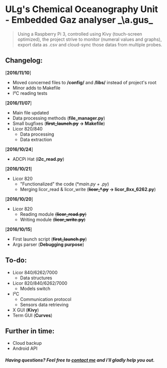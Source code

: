 # ULg's Chemical Oceanography Unit - Embedded Gaz analyser _\a.ɡus\_
> Using a Raspberry Pi 3, controlled using Kivy (touch-screen optimized), the project strive to monitor (numeral values and graphs), export data as .csv and cloud-sync those datas from multiple probes. 


## Changelog:
[**2016/11/10**]
- Moved concerned files to **/config/** and **/libs/** instead of project's root 
- Minor adds to Makefile 
- I²C reading tests


[**2016/11/07**]
- Main file updated
- Data processing methods (**file_manager.py**)
- Small bugfixes (**~~first_launch.py~~ -> Makefile**)
- Licor 820/840
  - Data processing 
  - Data extraction


[**2016/10/24**]
- ADCPi Hat (**i2c_read.py**)


[**2016/10/21**]
- Licor 820 
  - "Functionalized" the code (**main.py + *.py**)
  - Merging licor_read & licor_write (**~~licor_*.py~~ -> licor_8xx_6262.py**) 


[**2016/10/20**]
- Licor 820 
  - Reading module ~~(**licor_read.py**)~~
  - Writing module ~~(**licor_write.py**)~~


[**2016/10/15**]
- First launch script (**~~first_launch.py~~**)
- Args parser (**Debugging purpose**)


## To-do:
- Licor 840/6262/7000
  - Data structures
- Licor 820/840/6262/7000
  - Models switch
- I²C 
  - Communication protocol
  - Sensors data retrieving
- X GUI (**Kivy**)
- Term GUI (**Curves**)


## Further in time:
- Cloud backup
- Android API


#####  Having questions? Feel free to [contact me](mailto://mail@laurent-fournier.be) and i’ll gladly help you out.
